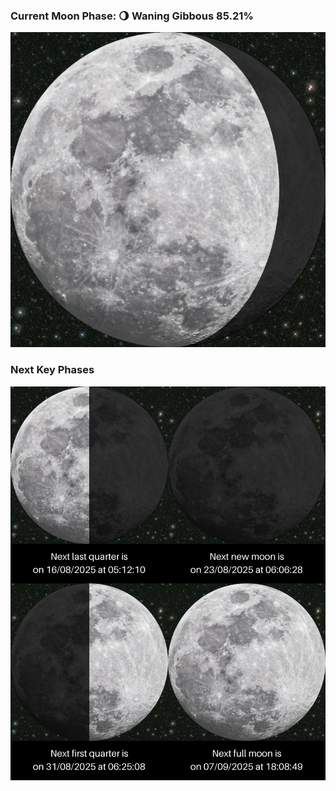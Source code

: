 ### Current Moon Phase: 🌖 Waning Gibbous 85.21%
![Moon Phase](moonphase.png)
### Next Key Phases
![Gallery](gallery.png)